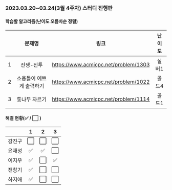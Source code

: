 ### 2023.03.20~03.24(3월 4주차) 스터디 진행판

#### 학습할 알고리즘(난이도 오름차순 정렬)

|      |      문제명      |                             링크                             | 난이도 |
| :--: | :--------------: | :----------------------------------------------------------: | :----: |
|  1   | 전쟁-전투 | https://www.acmicpc.net/problem/1303 |  실버1  |
|  2   | 소용돌이 예쁘게 출력하기 | https://www.acmicpc.net/problem/1022 |  골드4  |
|  3   |   통나무 자르기   | https://www.acmicpc.net/problem/1114 |  골드1  |

#### 해결 현황(:white_check_mark: / :white_large_square:  )

|        |          1           |          2           |          3           |
| :----: | :------------------: | :------------------: | :------------------: |
| 강진구 | :white_large_square: | :white_large_square: | :white_large_square: |
| 윤재성 | :white_check_mark: | :white_check_mark: | :white_large_square: |
| 이지우 |  :white_check_mark:  | :white_large_square: |  :white_check_mark:  |
| 전창기 |  :white_check_mark:  | :white_large_square: | :white_large_square: |
| 하지애 | :white_check_mark: | :white_large_square: | :white_large_square: |

